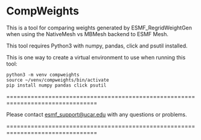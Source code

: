 CompWeights
===========

This is a tool for comparing weights generated by ESMF_RegridWeightGen when using the NativeMesh vs MBMesh backend to ESMF Mesh.

This tool requires Python3 with numpy, pandas, click and psutil installed.

This is one way to create a virtual environment to use when running this tool:

    python3 -m venv compweights
    source ~/venv/compweights/bin/activate
    pip install numpy pandas click psutil

================================================================================

Please contact esmf_support@ucar.edu with any questions or problems.

================================================================================
